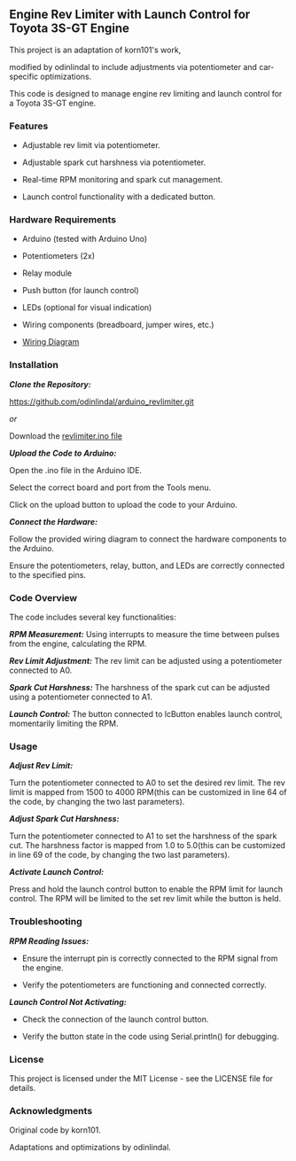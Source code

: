 ## Engine Rev Limiter with Launch Control for Toyota 3S-GT Engine ##

This project is an adaptation of korn101's work, 

modified by odinlindal to include adjustments via potentiometer and car-specific optimizations.

This code is designed to manage engine rev limiting and launch control for a Toyota 3S-GT engine.


### Features ###

* Adjustable rev limit via potentiometer.

* Adjustable spark cut harshness via potentiometer.

* Real-time RPM monitoring and spark cut management.

* Launch control functionality with a dedicated button.


### Hardware Requirements ###

* Arduino (tested with Arduino Uno)

* Potentiometers (2x)

* Relay module

* Push button (for launch control)

* LEDs (optional for visual indication)

* Wiring components (breadboard, jumper wires, etc.)

* [Wiring Diagram](https://github.com/user-attachments/assets/f0d0a76b-304c-4451-8c8e-292b17e0336e)


### Installation ###

***Clone the Repository:***

https://github.com/odinlindal/arduino_revlimiter.git

*or*

Download the [revlimiter.ino file](https://github.com/odinlindal/arduino_revlimiter/blob/main/revlimiter.ino)

***Upload the Code to Arduino:***

Open the .ino file in the Arduino IDE.

Select the correct board and port from the Tools menu.

Click on the upload button to upload the code to your Arduino.


***Connect the Hardware:***

Follow the provided wiring diagram to connect the hardware components to the Arduino.

Ensure the potentiometers, relay, button, and LEDs are correctly connected to the specified pins.


### Code Overview ###

The code includes several key functionalities:

***RPM Measurement:*** Using interrupts to measure the time between pulses from the engine, calculating the RPM.

***Rev Limit Adjustment:*** The rev limit can be adjusted using a potentiometer connected to A0.

***Spark Cut Harshness:*** The harshness of the spark cut can be adjusted using a potentiometer connected to A1.

***Launch Control:*** The button connected to lcButton enables launch control, momentarily limiting the RPM.

### Usage ###

***Adjust Rev Limit:***

Turn the potentiometer connected to A0 to set the desired rev limit. The rev limit is mapped from 1500 to 4000 RPM(this can be customized in line 64 of the code, by changing the two last parameters).

***Adjust Spark Cut Harshness:***

Turn the potentiometer connected to A1 to set the harshness of the spark cut. The harshness factor is mapped from 1.0 to 5.0(this can be customized in line 69 of the code, by changing the two last parameters).

***Activate Launch Control:***

Press and hold the launch control button to enable the RPM limit for launch control. The RPM will be limited to the set rev limit while the button is held.

### Troubleshooting ###

***RPM Reading Issues:***

* Ensure the interrupt pin is correctly connected to the RPM signal from the engine.

* Verify the potentiometers are functioning and connected correctly.

***Launch Control Not Activating:***

* Check the connection of the launch control button.

* Verify the button state in the code using Serial.println() for debugging.


### License ###

This project is licensed under the MIT License - see the LICENSE file for details.


### Acknowledgments ###

Original code by korn101.

Adaptations and optimizations by odinlindal.
